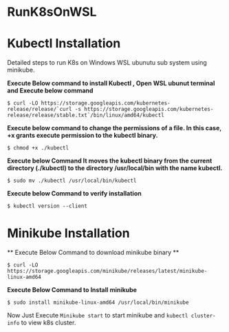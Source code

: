 # RunK8sOnWSL
# Kubectl Installation
Detailed steps to run K8s on Windows WSL ubunutu sub system using minikube.

**Execute Below command to install Kubectl , Open WSL ubunut terminal and Execute below command**
```
$ curl -LO https://storage.googleapis.com/kubernetes-release/release/`curl -s https://storage.googleapis.com/kubernetes-release/release/stable.txt`/bin/linux/amd64/kubectl
```
**Execute below command to change the permissions of a file. In this case, +x grants execute permission to the kubectl binary.**
``` 
$ chmod +x ./kubectl 
```

**Execute below Command It moves the kubectl binary from the current directory (./kubectl) to the directory /usr/local/bin with the name kubectl.**

```
$ sudo mv ./kubectl /usr/local/bin/kubectl
```
**Execute below Command to verify installation**
```
$ kubectl version --client
```
# Minikube Installation

** Execute Below Command to download minikube binary **
```
$ curl -LO https://storage.googleapis.com/minikube/releases/latest/minikube-linux-amd64
```
**Execute Below Command to Install minikube**
```
$ sudo install minikube-linux-amd64 /usr/local/bin/minikube
```

Now Just Execute  ``` Minikube start ``` to start minikube and  ``` kubectl cluster-info ``` to view k8s cluster. 
